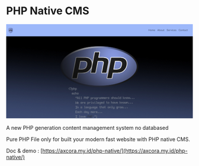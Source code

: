 # PHP Native CMS

![phpnativecms](phpnativecmsthemes.png)

A new PHP generation content management system no databased

Pure PHP File only for built your modern fast website with PHP native CMS.

Doc & demo : [https://axcora.my.id/php-native/](https://axcora.my.id/php-native/)
